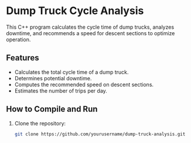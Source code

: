 # Dump Truck Cycle Analysis

This C++ program calculates the cycle time of dump trucks, analyzes downtime, and recommends a speed for descent sections to optimize operation.

## Features
- Calculates the total cycle time of a dump truck.
- Determines potential downtime.
- Computes the recommended speed on descent sections.
- Estimates the number of trips per day.

## How to Compile and Run
1. Clone the repository:
   ```sh
   git clone https://github.com/yourusername/dump-truck-analysis.git
